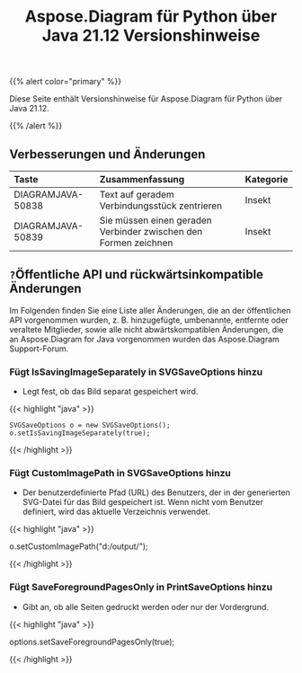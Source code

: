 ﻿---
title: Aspose.Diagram für Python über Java 21.12 Versionshinweise
type: docs
weight: 4
url: /de/java/aspose-diagram-for-python-via-java-21-12-release-notes/
---
{{% alert color="primary" %}}

Diese Seite enthält Versionshinweise für Aspose.Diagram für Python über Java 21.12.

{{% /alert %}}
## **Verbesserungen und Änderungen**  ##

|**Taste**|**Zusammenfassung**|**Kategorie**|
|:- |:- |:- |
|DIAGRAMJAVA-50838|Text auf geradem Verbindungsstück zentrieren|Insekt|
|DIAGRAMJAVA-50839|Sie müssen einen geraden Verbinder zwischen den Formen zeichnen|Insekt|
## `?`**Öffentliche API und rückwärtsinkompatible Änderungen**
Im Folgenden finden Sie eine Liste aller Änderungen, die an der öffentlichen API vorgenommen wurden, z. B. hinzugefügte, umbenannte, entfernte oder veraltete Mitglieder, sowie alle nicht abwärtskompatiblen Änderungen, die an Aspose.Diagram for Java vorgenommen wurden das Aspose.Diagram Support-Forum.


### **Fügt IsSavingImageSeparately in SVGSaveOptions hinzu**
- Legt fest, ob das Bild separat gespeichert wird.

{{< highlight "java" >}}

    SVGSaveOptions o = new SVGSaveOptions();
    o.setIsSavingImageSeparately(true);

{{< /highlight >}}


### **Fügt CustomImagePath in SVGSaveOptions hinzu**
- Der benutzerdefinierte Pfad (URL) des Benutzers, der in der generierten SVG-Datei für das Bild gespeichert ist. Wenn nicht vom Benutzer definiert, wird das aktuelle Verzeichnis verwendet.

{{< highlight "java" >}}

  o.setCustomImagePath("d:/output/");

{{< /highlight >}}

### **Fügt SaveForegroundPagesOnly in PrintSaveOptions hinzu**
- Gibt an, ob alle Seiten gedruckt werden oder nur der Vordergrund.

{{< highlight "java" >}}

 options.setSaveForegroundPagesOnly(true);

{{< /highlight >}}
